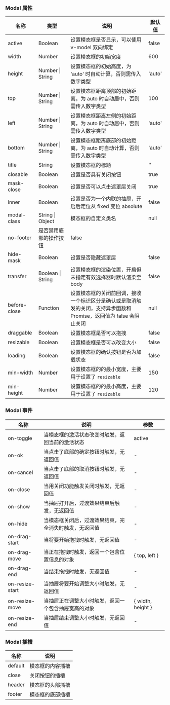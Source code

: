### Modal 属性

| 名称         | 类型                   | 说明                                                                                                                | 默认值 |
| ------------ | ---------------------- | ------------------------------------------------------------------------------------------------------------------- | ------ |
| active       | Boolean                | 设置模态框是否显示，可以使用 v-model 双向绑定                                                                       | false  |
| width        | Number                 | 设置模态框的初始宽度                                                                                                | 600    |
| height       | Number \| String       | 设置模态框的初始高度，为 'auto' 时自动计算，否则需传入数字类型                                                      | 'auto' |
| top          | Number \| String       | 设置模态框距离顶部的初始距离，为 auto 时自动居中，否则需传入数字类型                                                | 100    |
| left         | Number \| String       | 设置模态框距离左侧的初始距离，为 auto 时自动居中，否则需传入数字类型                                                | 'auto' |
| bottom       | Number \| String       | 设置模态框距离底部的初始距离，为 auto 时自动计算，否则需传入数字类型                                                | 'auto' |
| title        | String                 | 设置模态框的标题                                                                                                    | ''     |
| closable     | Boolean                | 设置是否具有关闭按钮                                                                                                | true   |
| mask-close   | Boolean                | 设置是否可以点击遮罩层关闭                                                                                          | true   |
| inner        | Boolean                | 设置是否为一个内联的抽屉，开启后定位从 fixed 变位 absolute                                                          | false  |
| modal-class  | String \| Object       | 模态框的自定义类名                                                                                                  | null   |
| no-footer    | 是否禁用底部的操作按钮 | false                                                                                                               |
| hide-mask    | Boolean                | 设置是否隐藏遮罩层                                                                                                  | false  |
| transfer     | Boolean \| String      | 设置模态框的渲染位置，开启但未指定有效选择器时默认渲染至 body                                                       | false  |
| before-close | Function               | 设置模态框的关闭前回调，接收一个标识区分是确认或是取消触发的关闭，支持异步函数和 Promise，返回值为 false 会阻止关闭 | null   |
| draggable    | Boolean                | 设置模态框是否可以拖拽                                                                                              | false  |
| resizable    | Boolean                | 设置模态框是否可以改变大小                                                                                          | false  |
| loading      | Boolean                | 设置模态框的确认按钮是否为加载状态                                                                                  | false  |
| min-width    | Number                 | 设置模态框的的最小宽度，主要用于设置了 `resizable`                                                                  | 150    |
| min-height   | Number                 | 设置模态框的的最小高度，主要用于设置了 `resizable`                                                                  | 120    |

### Modal 事件

| 名称            | 说明                                                   | 参数              |
| --------------- | ------------------------------------------------------ | ----------------- |
| on-toggle       | 当模态框的激活状态改变时触发，返回当前的激活状态       | active            |
| on-ok           | 当点击了底部的确定按钮时触发，无返回值                 | -                 |
| on-cancel       | 当点击了底部的取消按钮时触发，无返回值                 | -                 |
| on-close        | 当用关闭功能触发关闭时触发，无返回值                   | -                 |
| on-show         | 当抽屉打开后，过渡效果结束后触发，无返回值             | -                 |
| on-hide         | 当模态框关闭后，过渡效果结束，完全消失时触发，无返回值 | -                 |
| on-drag-start   | 当将要开始拖拽时触发，无返回值                         | -                 |
| on-drag-move    | 当正在拖拽时触发，返回一个包含位置信息的对象           | { top, left }     |
| on-drag-end     | 当结束拖拽时触发，无返回值                             | -                 |
| on-resize-start | 当抽屉将要开始调整大小时触发，无返回值                 | -                 |
| on-resize-move  | 当抽屉正在调整大小时触发，返回一个包含抽屉宽高的对象   | { width, height } |
| on-resize-end   | 当抽屉结束调整大小时触发，无返回值                     | -                 |

### Modal 插槽

| 名称    | 说明             |
| ------- | ---------------- |
| default | 模态框的内容插槽 |
| close   | 关闭按钮的插槽   |
| header  | 模态框的头部插槽 |
| footer  | 模态框的底部插槽 |
